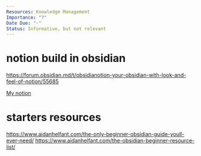 ```yaml
---
Resources: Knowledge Management
Importance: "?"
Date Due: "-"
Status: Informative, but not relevant
---
```

# notion build in obsidian
https://forum.obsidian.md/t/obsidianotion-your-obsidian-with-look-and-feel-of-notion/55685

[My notion](https://forum.obsidian.md/t/obsidianotion-your-obsidian-with-look-and-feel-of-notion/55685)

# starters resources

https://www.aidanhelfant.com/the-only-beginner-obsidian-guide-youll-ever-need/
https://www.aidanhelfant.com/the-obsidian-beginner-resource-list/